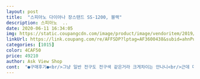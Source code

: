 ```yaml
---
layout: post 
title:  "스피아노 다이아나 장스탠드 SS-1200, 블랙" 
description: 스피아노  ..
date: 2020-06-11 16:34:05 
img: https://static.coupangcdn.com/image/product/image/vendoritem/2019/05/22/4278979632/68b9996b-b3b1-49f6-9415-84de72dcd459.jpg 
linkUrl: https://link.coupang.com/re/AFFSDP?lptag=AF3600438&subid=ahnPublicAsk&pageKey=1196111097&itemId=2179346912&vendorItemId=4278979632&traceid=V0-113-e58604a9e863fe84 
categories: [1015] 
color: 4CAF50 
price: 49210 
author: Ask View Shop 
cont:  "●구매후기●<br/>그냥 일반 전구도 전구색 같은거라 크게차이는 안나니<br/>근데 다시 쓸 정도로 완전 추천입니다.<br/><br/>꽂고 찍은사진입니다 전기세 아껴볼려고^^;<br/>다들 예쁜집 만드시길!! 아 이번엔 상품평 안 날아가야할텐데... <br/>.<br/><br/>다만, 스탠드의 키가 큰 편이니 세부 정보에서 사이즈 다시한 번 확인하시고 유아기의 아이가 있는 집은 고려하시는 편이 좋겠습니다.<br/> 아, 아기가 있으시면 애초에 장스탠드를 안보고 계셨겠네요;; 저도 아기가 있었다면 장 스탠드는 생각도 안했겠지만, 장 스탠드가 있어야 확실히 집 분위기가 죽여줍니다.<br/><br/>방금 진짜 열심히 썼는데 날아가서 두번째 쓰는 상품평... <br/>... <br/>... <br/>.<br/> 아놔... <br/><br/>배송 빠르고 포장은 완벽했고, 심플한 디자인에 모던한 느낌으로 거실에 잘 어울림.<br/> 전구는 쿠팡에서 구입, E26크기, 밝기는 5W는 좀 밝은 느낌이라 저는 4W를 전구색을 사용한 사진입니다.<br/> 은은하고 따뜻하게 분위기 살려준다고 가족들 모두 대환영.<br/> 가격대비 가성비 짱였답니다.<br/> 여름에는 전구색을 주광색으로 교체하면 시원한 분위기를 연출할 것 같습니다.<br/><br/>사세요.<br/> 제 지인이면 저 완전 추천합니다.<br/> 인테리어 조명 고민하고 있다! 이겁니다.<br/> 완전 예뻐요!<br/>사진에서 보시다시피 분위기 완전 깡패이며 박스를 열자마자 느껴지는 다이아몬드 쉐입의 설렘.<br/> 다 조립해서 세워놨더니 우와... <br/>.<br/> 진짜 이건 완전 켜도 예쁘고 꺼도 예쁩니다.<br/> 인테리어 효과 제대로.<br/><br/>사촌 동생도 같이  이사해서 2개주문<br/>싼거 사서꽂아도 될듯합니다<br/>예뻐요  전구는 싼것도 하나사보고<br/>예쁘게 잘 쓸께요<br/>오땡땡 엘이디 에디슨꺼 4와트 사서<br/>오땡땡이 좀더 예쁘긴했어요 가격도 더 나가고<br/>이번에  이사하면서 주문했어요<br/>이뻐요<br/>전구는 미포함이라 원하시는대로 주광색도 좋고 전구색도 좋은데 참고로 저는 오스람LED 전구, E26 소켓벨브의 14W 짜리, 전구색(노란색)로 샀습니다.<br/><br/>조명가게 가 보신 분들은 아시겠지만, 이 가격에 이 퀄리티면 진짜 저렴하다고 생각합니다.<br/><br/>집들이선물로 줬어요 너무 마음에들고<br/>" 
---
```


